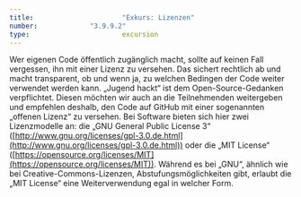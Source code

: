 ```yaml
---
title: 						"Exkurs: Lizenzen"
number: 			"3.9.9.2"
type: 						excursion
---
```


Wer eigenen Code öffentlich zugänglich macht, sollte auf keinen Fall vergessen, ihn mit einer Lizenz zu versehen. Das sichert rechtlich ab und macht transparent, ob und wenn ja, zu welchen Bedingen der Code weiter verwendet werden kann. „Jugend hackt“ ist dem Open-Source-Gedanken verpflichtet. Diesen möchten wir auch an die Teilnehmenden weitergeben und empfehlen deshalb, den Code auf GitHub mit einer sogenannten „offenen Lizenz“ zu versehen. Bei Software bieten sich hier zwei Lizenzmodelle an: die „GNU General Public License 3“ ([http://www.gnu.org/licenses/gpl-3.0.de.html](http://www.gnu.org/licenses/gpl-3.0.de.html)) oder die „MIT License“ ([https://opensource.org/licenses/MIT](https://opensource.org/licenses/MIT)). Während es bei „GNU“, ähnlich wie bei Creative-Commons-Lizenzen, Abstufungsmöglichkeiten gibt, erlaubt die „MIT License“ eine Weiterverwendung egal in welcher Form.